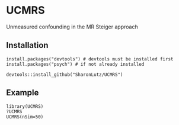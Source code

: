 # UCMRS
Unmeasured confounding in the MR Steiger approach

## Installation
```
install.packages("devtools") # devtools must be installed first
install.packages("psych") # if not already installed 

devtools::install_github("SharonLutz/UCMRS")
```
## Example
```
library(UCMRS)
?UCMRS
UCMRS(nSim=50)
```
